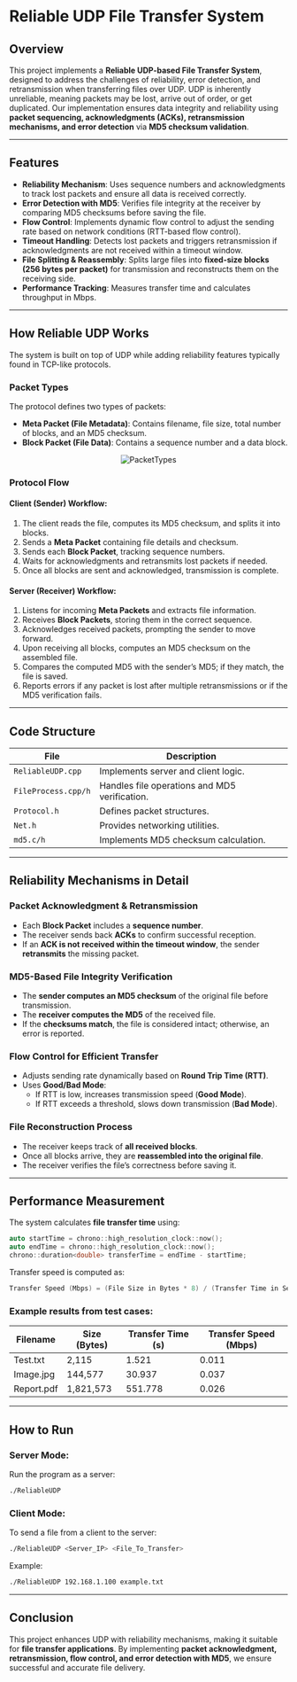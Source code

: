 # Reliable UDP File Transfer System

## Overview
This project implements a **Reliable UDP-based File Transfer System**, designed to address the challenges of reliability, error detection, and retransmission when transferring files over UDP. UDP is inherently unreliable, meaning packets may be lost, arrive out of order, or get duplicated. Our implementation ensures data integrity and reliability using **packet sequencing, acknowledgments (ACKs), retransmission mechanisms, and error detection** via **MD5 checksum validation**.

---

## Features
- **Reliability Mechanism**: Uses sequence numbers and acknowledgments to track lost packets and ensure all data is received correctly.
- **Error Detection with MD5**: Verifies file integrity at the receiver by comparing MD5 checksums before saving the file.
- **Flow Control**: Implements dynamic flow control to adjust the sending rate based on network conditions (RTT-based flow control).
- **Timeout Handling**: Detects lost packets and triggers retransmission if acknowledgments are not received within a timeout window.
- **File Splitting & Reassembly**: Splits large files into **fixed-size blocks (256 bytes per packet)** for transmission and reconstructs them on the receiving side.
- **Performance Tracking**: Measures transfer time and calculates throughput in Mbps.

---

## How Reliable UDP Works
The system is built on top of UDP while adding reliability features typically found in TCP-like protocols.

### Packet Types
The protocol defines two types of packets:
- **Meta Packet (File Metadata)**: Contains filename, file size, total number of blocks, and an MD5 checksum.
- **Block Packet (File Data)**: Contains a sequence number and a data block.

<div align="center">
  <img src="https://github.com/user-attachments/assets/6f423d90-87b8-4d1d-a9c3-5bcb49a41d24" alt="PacketTypes">
</div>

### Protocol Flow
#### Client (Sender) Workflow:
1. The client reads the file, computes its MD5 checksum, and splits it into blocks.
2. Sends a **Meta Packet** containing file details and checksum.
3. Sends each **Block Packet**, tracking sequence numbers.
4. Waits for acknowledgments and retransmits lost packets if needed.
5. Once all blocks are sent and acknowledged, transmission is complete.

#### Server (Receiver) Workflow:
1. Listens for incoming **Meta Packets** and extracts file information.
2. Receives **Block Packets**, storing them in the correct sequence.
3. Acknowledges received packets, prompting the sender to move forward.
4. Upon receiving all blocks, computes an MD5 checksum on the assembled file.
5. Compares the computed MD5 with the sender’s MD5; if they match, the file is saved.
6. Reports errors if any packet is lost after multiple retransmissions or if the MD5 verification fails.

---

## Code Structure
| File                | Description |
|--------------------|--------------------------------------------|
| `ReliableUDP.cpp`    | Implements server and client logic. |
| `FileProcess.cpp/h`  | Handles file operations and MD5 verification. |
| `Protocol.h`         | Defines packet structures. |
| `Net.h`              | Provides networking utilities. |
| `md5.c/h`            | Implements MD5 checksum calculation. |

---

## Reliability Mechanisms in Detail
### Packet Acknowledgment & Retransmission
- Each **Block Packet** includes a **sequence number**.
- The receiver sends back **ACKs** to confirm successful reception.
- If an **ACK is not received within the timeout window**, the sender **retransmits** the missing packet.

### MD5-Based File Integrity Verification
- The **sender computes an MD5 checksum** of the original file before transmission.
- The **receiver computes the MD5** of the received file.
- If the **checksums match**, the file is considered intact; otherwise, an error is reported.

### Flow Control for Efficient Transfer
- Adjusts sending rate dynamically based on **Round Trip Time (RTT)**.
- Uses **Good/Bad Mode**:
  - If RTT is low, increases transmission speed (**Good Mode**).
  - If RTT exceeds a threshold, slows down transmission (**Bad Mode**).

### File Reconstruction Process
- The receiver keeps track of **all received blocks**.
- Once all blocks arrive, they are **reassembled into the original file**.
- The receiver verifies the file’s correctness before saving it.

---

## Performance Measurement
The system calculates **file transfer time** using:
```cpp
auto startTime = chrono::high_resolution_clock::now();
auto endTime = chrono::high_resolution_clock::now();
chrono::duration<double> transferTime = endTime - startTime;
```
Transfer speed is computed as:
```cpp
Transfer Speed (Mbps) = (File Size in Bytes * 8) / (Transfer Time in Seconds * 1,000,000);
```
### Example results from test cases:
| Filename        | Size (Bytes) | Transfer Time (s) | Transfer Speed (Mbps) |
|---------------|-------------|-------------------|-----------------------|
| Test.txt       | 2,115       | 1.521             | 0.011                 |
| Image.jpg      | 144,577     | 30.937            | 0.037                 |
| Report.pdf     | 1,821,573   | 551.778           | 0.026                 |

---

## How to Run
### Server Mode:
Run the program as a server:
```sh
./ReliableUDP
```

### Client Mode:
To send a file from a client to the server:
```sh
./ReliableUDP <Server_IP> <File_To_Transfer>
```
Example:
```sh
./ReliableUDP 192.168.1.100 example.txt
```

---

## Conclusion
This project enhances UDP with reliability mechanisms, making it suitable for **file transfer applications**. By implementing **packet acknowledgment, retransmission, flow control, and error detection with MD5**, we ensure successful and accurate file delivery.

